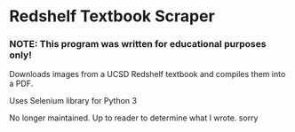 # Redshelf Textbook Scraper
### **NOTE: This program was written for educational purposes only!** 

Downloads images from a UCSD Redshelf textbook and compiles them into a PDF.

Uses Selenium library for Python 3

No longer maintained. Up to reader to determine what I wrote. sorry
